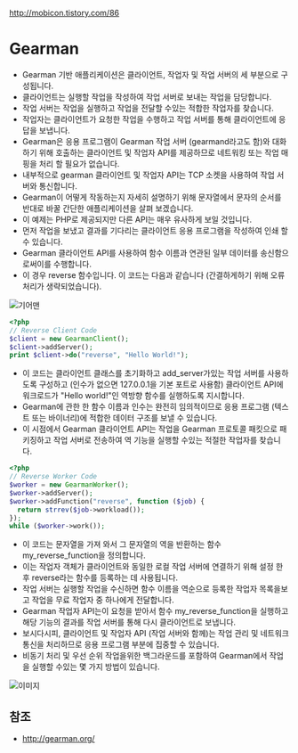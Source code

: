 http://mobicon.tistory.com/86

# Gearman
- Gearman 기반 애플리케이션은 클라이언트, 작업자 및 작업 서버의 세 부분으로 구성됩니다. 
- 클라이언트는 실행할 작업을 작성하여 작업 서버로 보내는 작업을 담당합니다. 
- 작업 서버는 작업을 실행하고 작업을 전달할 수있는 적합한 작업자를 찾습니다. 
- 작업자는 클라이언트가 요청한 작업을 수행하고 작업 서버를 통해 클라이언트에 응답을 보냅니다. 
- Gearman은 응용 프로그램이 Gearman 작업 서버 (gearmand라고도 함)와 대화하기 위해 호출하는 
클라이언트 및 작업자 API를 제공하므로 네트워킹 또는 작업 매핑을 처리 할 필요가 없습니다. 
- 내부적으로 gearman 클라이언트 및 작업자 API는 TCP 소켓을 사용하여 작업 서버와 통신합니다. 
- Gearman이 어떻게 작동하는지 자세히 설명하기 위해 문자열에서 문자의 순서를 반대로 바꿀 간단한 애플리케이션을 살펴 보겠습니다. 
- 이 예제는 PHP로 제공되지만 다른 API는 매우 유사하게 보일 것입니다.
- 먼저 작업을 보냈고 결과를 기다리는 클라이언트 응용 프로그램을 작성하여 인쇄 할 수 있습니다. 
- Gearman 클라이언트 API를 사용하여 함수 이름과 연관된 일부 데이터를 송신함으로써이를 수행합니다.
- 이 경우 reverse 함수입니다. 이 코드는 다음과 같습니다 (간결하게하기 위해 오류 처리가 생략되었습니다).

![기어맨](http://gearman.org/img/stack.png)


```php
<?php
// Reverse Client Code
$client = new GearmanClient();
$client->addServer();
print $client->do("reverse", "Hello World!");
```

- 이 코드는 클라이언트 클래스를 초기화하고 add_server가있는 작업 서버를 사용하도록 구성하고 (인수가 없으면 127.0.0.1을 기본 포트로 사용함) 클라이언트 API에 워크로드가 "Hello world!"인 역방향 함수를 실행하도록 지시합니다. 
- Gearman에 관한 한 함수 이름과 인수는 완전히 임의적이므로 응용 프로그램 (텍스트 또는 바이너리)에 적합한 데이터 구조를 보낼 수 있습니다. 
- 이 시점에서 Gearman 클라이언트 API는 작업을 Gearman 프로토콜 패킷으로 패키징하고 작업 서버로 전송하여 역 기능을 실행할 수있는 적절한 작업자를 찾습니다. 

```php
<?php
// Reverse Worker Code
$worker = new GearmanWorker();
$worker->addServer();
$worker->addFunction("reverse", function ($job) {
  return strrev($job->workload());
});
while ($worker->work());
```
- 이 코드는 문자열을 가져 와서 그 문자열의 역을 반환하는 함수 my_reverse_function을 정의합니다. 
- 이는 작업자 객체가 클라이언트와 동일한 로컬 작업 서버에 연결하기 위해 설정 한 후 reverse라는 함수를 등록하는 데 사용됩니다. 
- 작업 서버는 실행할 작업을 수신하면 함수 이름을 역순으로 등록한 작업자 목록을보고 작업을 무료 작업자 중 하나에게 전달합니다. 
- Gearman 작업자 API는이 요청을 받아서 함수 my_reverse_function을 실행하고 해당 기능의 결과를 작업 서버를 통해 다시 클라이언트로 보냅니다.
- 보시다시피, 클라이언트 및 작업자 API (작업 서버와 함께)는 작업 관리 및 네트워크 통신을 처리하므로 응용 프로그램 부분에 집중할 수 있습니다. 
- 비동기 처리 및 우선 순위 작업을위한 백그라운드를 포함하여 Gearman에서 작업을 실행할 수있는 몇 가지 방법이 있습니다. 

![이미지](http://gearman.org/img/flow.png)

## 참조
- http://gearman.org/
